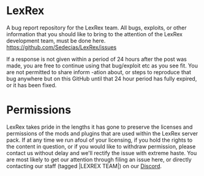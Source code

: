 # LexRex
A bug report repository for the LexRex team.
All bugs, exploits, or other information that
you should like to bring to the attention of
the LexRex development team, must be done here.
https://github.com/Sedecias/LexRex/issues

If a response is not given within a period of
24 hours after the post was made, you are free
to continue using that bug/exploit etc as you
see fit. You are not permitted to share inform
-ation about, or steps to reproduce that bug
anywhere but on this GitHub until that 24 hour
period has fully expired, or it has been fixed.

# Permissions
LexRex takes pride in the lengths it has gone
to preserve the licenses and permissions of the
mods and plugins that are used within the LexRex 
server pack. If at any time we run afoul of your 
licensing, if you hold the rights to the content
in question, or if you would like to withdraw permission,
please contact us without delay and we'll rectify the issue 
with extreme haste. You are most likely to get our attention 
through filing an issue here, or directly contacting our
staff (tagged |LEXREX TEAM|) on our [Discord](https://discord.gg/zq6hvTS).

